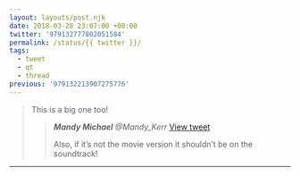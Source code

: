 ```yaml
---
layout: layouts/post.njk
date: 2018-03-28 23:07:00 +00:00
twitter: '979132777802051584'
permalink: /status/{{ twitter }}/
tags: 
  - tweet
  - qt
  - thread
previous: '979132213907275776'
---
```


> This is a big one too! 
> 
> > <cite>**Mandy Michael** @Mandy_Kerr</cite> [View tweet](https://twitter.com/Mandy_Kerr/status/979132588538281985)
> > 
> > Also, if it’s not the movie version it shouldn’t be on the soundtrack!

---

